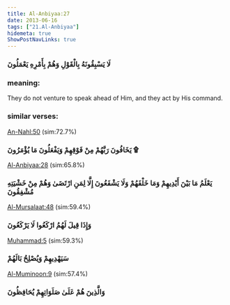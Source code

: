 ```yaml
---
title: Al-Anbiyaa:27
date: 2013-06-16
tags: ["21.Al-Anbiyaa"]
hidemeta: true 
ShowPostNavLinks: true 
---
```

### لَا يَسْبِقُونَهُ بِالْقَوْلِ وَهُمْ بِأَمْرِهِ يَعْمَلُونَ
### meaning: 
They do not venture to speak ahead of Him, and they act by His command.
### similar verses: 

[An-Nahl:50](/16/50) (sim:72.7%)

### يَخَافُونَ رَبَّهُمْ مِنْ فَوْقِهِمْ وَيَفْعَلُونَ مَا يُؤْمَرُونَ ۩

[Al-Anbiyaa:28](/21/28) (sim:65.8%)

### يَعْلَمُ مَا بَيْنَ أَيْدِيهِمْ وَمَا خَلْفَهُمْ وَلَا يَشْفَعُونَ إِلَّا لِمَنِ ارْتَضَىٰ وَهُمْ مِنْ خَشْيَتِهِ مُشْفِقُونَ

[Al-Mursalaat:48](/77/48) (sim:59.4%)

### وَإِذَا قِيلَ لَهُمُ ارْكَعُوا لَا يَرْكَعُونَ

[Muhammad:5](/47/5) (sim:59.3%)

### سَيَهْدِيهِمْ وَيُصْلِحُ بَالَهُمْ

[Al-Muminoon:9](/23/9) (sim:57.4%)

### وَالَّذِينَ هُمْ عَلَىٰ صَلَوَاتِهِمْ يُحَافِظُونَ
